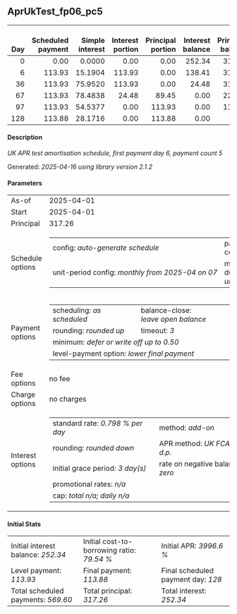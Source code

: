 <h2>AprUkTest_fp06_pc5</h2>
<table>
    <thead style="vertical-align: bottom;">
        <th style="text-align: right;">Day</th>
        <th style="text-align: right;">Scheduled payment</th>
        <th style="text-align: right;">Simple interest</th>
        <th style="text-align: right;">Interest portion</th>
        <th style="text-align: right;">Principal portion</th>
        <th style="text-align: right;">Interest balance</th>
        <th style="text-align: right;">Principal balance</th>
        <th style="text-align: right;">Total simple interest</th>
        <th style="text-align: right;">Total interest</th>
        <th style="text-align: right;">Total principal</th>
    </thead>
    <tr style="text-align: right;">
        <td class="ci00">0</td>
        <td class="ci01" style="white-space: nowrap;">0.00</td>
        <td class="ci02">0.0000</td>
        <td class="ci03">0.00</td>
        <td class="ci04">0.00</td>
        <td class="ci05">252.34</td>
        <td class="ci06">317.26</td>
        <td class="ci07">0.0000</td>
        <td class="ci08">0.00</td>
        <td class="ci09">0.00</td>
    </tr>
    <tr style="text-align: right;">
        <td class="ci00">6</td>
        <td class="ci01" style="white-space: nowrap;">113.93</td>
        <td class="ci02">15.1904</td>
        <td class="ci03">113.93</td>
        <td class="ci04">0.00</td>
        <td class="ci05">138.41</td>
        <td class="ci06">317.26</td>
        <td class="ci07">15.1904</td>
        <td class="ci08">113.93</td>
        <td class="ci09">0.00</td>
    </tr>
    <tr style="text-align: right;">
        <td class="ci00">36</td>
        <td class="ci01" style="white-space: nowrap;">113.93</td>
        <td class="ci02">75.9520</td>
        <td class="ci03">113.93</td>
        <td class="ci04">0.00</td>
        <td class="ci05">24.48</td>
        <td class="ci06">317.26</td>
        <td class="ci07">91.1425</td>
        <td class="ci08">227.86</td>
        <td class="ci09">0.00</td>
    </tr>
    <tr style="text-align: right;">
        <td class="ci00">67</td>
        <td class="ci01" style="white-space: nowrap;">113.93</td>
        <td class="ci02">78.4838</td>
        <td class="ci03">24.48</td>
        <td class="ci04">89.45</td>
        <td class="ci05">0.00</td>
        <td class="ci06">227.81</td>
        <td class="ci07">169.6262</td>
        <td class="ci08">252.34</td>
        <td class="ci09">89.45</td>
    </tr>
    <tr style="text-align: right;">
        <td class="ci00">97</td>
        <td class="ci01" style="white-space: nowrap;">113.93</td>
        <td class="ci02">54.5377</td>
        <td class="ci03">0.00</td>
        <td class="ci04">113.93</td>
        <td class="ci05">0.00</td>
        <td class="ci06">113.88</td>
        <td class="ci07">224.1639</td>
        <td class="ci08">252.34</td>
        <td class="ci09">203.38</td>
    </tr>
    <tr style="text-align: right;">
        <td class="ci00">128</td>
        <td class="ci01" style="white-space: nowrap;">113.88</td>
        <td class="ci02">28.1716</td>
        <td class="ci03">0.00</td>
        <td class="ci04">113.88</td>
        <td class="ci05">0.00</td>
        <td class="ci06">0.00</td>
        <td class="ci07">252.3356</td>
        <td class="ci08">252.34</td>
        <td class="ci09">317.26</td>
    </tr>
</table>
<h4>Description</h4>
<p><i>UK APR test amortisation schedule, first payment day 6, payment count 5</i></p>
<p>Generated: <i>2025-04-16 using library version 2.1.2</i></p>
<h4>Parameters</h4>
<table>
    <tr>
        <td>As-of</td>
        <td>2025-04-01</td>
    </tr>
    <tr>
        <td>Start</td>
        <td>2025-04-01</td>
    </tr>
    <tr>
        <td>Principal</td>
        <td>317.26</td>
    </tr>
    <tr>
        <td>Schedule options</td>
        <td>
            <table>
                <tr>
                    <td>config: <i>auto-generate schedule</i></td>
                    <td>payment count: <i>5</i></td>
                </tr>
                <tr>
                    <td style="white-space: nowrap;">unit-period config: <i>monthly from 2025-04 on 07</i></td>
                    <td>max duration: <i>unlimited</i></td>
                </tr>
            </table>
        </td>
    </tr>
    <tr>
        <td>Payment options</td>
        <td>
            <table>
                <tr>
                    <td>scheduling: <i>as scheduled</i></td>
                    <td>balance-close: <i>leave&nbsp;open&nbsp;balance</i></td>
                </tr>
                <tr>
                    <td>rounding: <i>rounded up</i></td>
                    <td>timeout: <i>3</i></td>
                </tr>
                <tr>
                    <td colspan='2'>minimum: <i>defer&nbsp;or&nbsp;write&nbsp;off&nbsp;up&nbsp;to&nbsp;0.50</i></td>
                </tr>
                <tr>
                    <td colspan='2'>level-payment option: <i>lower&nbsp;final&nbsp;payment</i></td>
                </tr>
            </table>
        </td>
    </tr>
    <tr>
        <td>Fee options</td>
        <td>no fee
        </td>
    </tr>
    <tr>
        <td>Charge options</td>
        <td>no charges
        </td>
    </tr>
    <tr>
        <td>Interest options</td>
        <td>
            <table>
                <tr>
                    <td>standard rate: <i>0.798 % per day</i></td>
                    <td>method: <i>add-on</i></td>
                </tr>
                <tr>
                    <td>rounding: <i>rounded down</i></td>
                    <td>APR method: <i>UK FCA to 1 d.p.</i></td>
                </tr>
                <tr>
                    <td>initial grace period: <i>3 day(s)</i></td>
                    <td>rate on negative balance: <i>zero</i></td>
                </tr>
                <tr>
                    <td colspan="2">promotional rates: <i><i>n/a</i></i></td>
                </tr>
                <tr>
                    <td colspan="2">cap: <i>total <i>n/a</i>; daily <i>n/a</i></td>
                </tr>
            </table>
        </td>
    </tr>
</table>
<h4>Initial Stats</h4>
<table>
    <tr>
        <td>Initial interest balance: <i>252.34</i></td>
        <td>Initial cost-to-borrowing ratio: <i>79.54 %</i></td>
        <td>Initial APR: <i>3996.6 %</i></td>
    </tr>
    <tr>
        <td>Level payment: <i>113.93</i></td>
        <td>Final payment: <i>113.88</i></td>
        <td>Final scheduled payment day: <i>128</i></td>
    </tr>
    <tr>
        <td>Total scheduled payments: <i>569.60</i></td>
        <td>Total principal: <i>317.26</i></td>
        <td>Total interest: <i>252.34</i></td>
    </tr>
</table>

